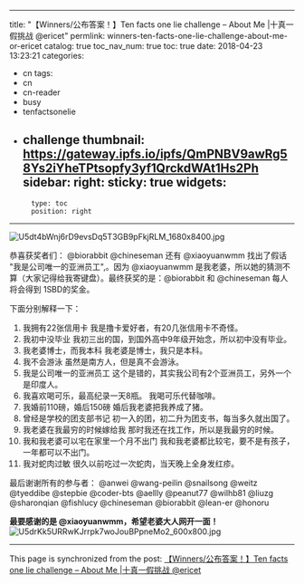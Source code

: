 
---
title: "【Winners/公布答案！】Ten facts one lie challenge – About Me |十真一假挑战 @ericet"
permlink: winners-ten-facts-one-lie-challenge-about-me-or-ericet
catalog: true
toc_nav_num: true
toc: true
date: 2018-04-23 13:23:21
categories:
- cn
tags:
- cn
- cn-reader
- busy
- tenfactsonelie
- challenge
thumbnail: https://gateway.ipfs.io/ipfs/QmPNBV9awRg58Ys2iYheTPtsopfy3yf1QrckdWAt1Hs2Ph
sidebar:
    right:
        sticky: true
widgets:
    -
        type: toc
        position: right
---


![U5dt4bWnj6rD9evsDq5T3GB9pFkjRLM_1680x8400.jpg](https://gateway.ipfs.io/ipfs/QmPNBV9awRg58Ys2iYheTPtsopfy3yf1QrckdWAt1Hs2Ph)

恭喜获奖者们： @biorabbit @chineseman 还有 @xiaoyuanwmm 找出了假话 "我是公司唯一的亚洲员工",。因为 @xiaoyuanwmm 是我老婆，所以她的猜测不算（大家记得给我寄键盘）。最终获奖的是：@biorabbit 和 @chineseman 每人将会得到 1SBD的奖金。 

下面分别解释一下：
1. 我拥有22张信用卡
我是撸卡爱好者，有20几张信用卡不奇怪。
2. 我初中没毕业
我初三出的国，到国外高中9年级开始念，所以初中没有毕业。
3. 我老婆博士，而我本科
我老婆是博士，我只是本科。
4. 我不会游泳
虽然是南方人，但是真不会游泳。
5. 我是公司唯一的亚洲员工
这个是错的，其实我公司有2个亚洲员工，另外一个是印度人。
6. 我喜欢喝可乐，最高纪录一天8瓶。
我喝可乐代替咖啡。
7. 我婚前110磅，婚后150磅
婚后我老婆把我养成了猪。
8. 曾经是学校的团支部书记
初一入的团，初二升为团支书，每当多久就出国了。
9. 我老婆在我最穷的时候嫁给我
那时我还在找工作，所以是我最穷的时候。
10. 我和我老婆可以宅在家里一个月不出门
我和我老婆都比较宅，要不是有孩子，一年都可以不出门。
11. 我对蛇肉过敏
很久以前吃过一次蛇肉，当天晚上全身发红疹。

最后谢谢所有的参与者：
@anwei @wang-peilin @snailsong @weitz @tyeddibe @stepbie @coder-bts @aellly @peanut77 @wilhb81 @liuzg @sharonqian @fishlucy @chineseman @biorabbit @lean-er @honoru 

**最要感谢的是 @xiaoyuanwmm，希望老婆大人网开一面！**
![U5drKk5URRwKJrrpk7woJouBPpneMo2_600x800.jpg](https://gateway.ipfs.io/ipfs/QmUhyNFCcAgLumMp3Y2jtWUuUmRNtafbxKTSmJ8vxRjepz)


- - -

This page is synchronized from the post: [【Winners/公布答案！】Ten facts one lie challenge – About Me |十真一假挑战 @ericet](https://steemit.com/@ericet/winners-ten-facts-one-lie-challenge-about-me-or-ericet)
